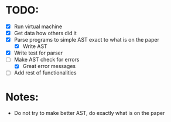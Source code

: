 # TODO:
- [x] Run virtual machine
- [x] Get data how others did it
- [x] Parse programs to simple AST exact to what is on the paper
    - [x] Write AST
- [x] Write test for parser
- [ ] Make AST check for errors
    - [x] Great error messages
- [ ] Add rest of functionalities

# Notes:
- Do not try to make better AST, do exactly what is on the paper

